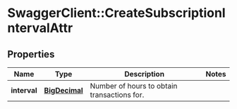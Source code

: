# SwaggerClient::CreateSubscriptionIntervalAttr

## Properties
Name | Type | Description | Notes
------------ | ------------- | ------------- | -------------
**interval** | [**BigDecimal**](BigDecimal.md) | Number of hours to obtain transactions for. | 

